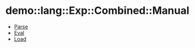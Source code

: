 # demo::lang::Exp::Combined::Manual


   * [Parse](../../../../../../Library/demo/lang/Exp/Combined/Manual/Parse.md)
   * [Eval](../../../../../../Library/demo/lang/Exp/Combined/Manual/Eval.md)
   * [Load](../../../../../../Library/demo/lang/Exp/Combined/Manual/Load.md)